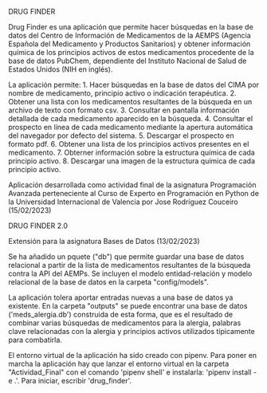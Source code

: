 DRUG FINDER

Drug Finder es una aplicación que permite hacer búsquedas en la base de datos del Centro de Información de Medicamentos de la AEMPS (Agencia Española del Medicamento y Productos Sanitarios) y obtener información química de los principios activos de estos medicamentos procedente de la base de datos PubChem, dependiente del Instituto Nacional de Salud de Estados Unidos (NIH en inglés).

La aplicación permite:
    1. Hacer búsquedas en la base de datos del CIMA por nombre de medicamento, principio activo o indicación terapéutica.
    2. Obtener una lista con los medicamentos resultantes de la búsqueda en un archivo de texto con formato csv.
    3. Consultar en pantalla información detallada de cada medicamento aparecido en la búsqueda.
    4. Consultar el prospecto en línea de cada medicamento mediante la apertura automática del navegador por defecto del sistema.
    5. Descargar el prospecto en formato pdf.
    6. Obtener una lista de los principios activos presentes en el medicamento.
    7. Obterner información sobre la estructura química de cada principio activo.
    8. Descargar una imagen de la estructura química de cada principio activo.

Aplicación desarrollada como actividad final de la asignatura Programación Avanzada perteneciente al Curso de Experto en Programación en Python de la Universidad Internacional de Valencia por Jose Rodríguez Couceiro (15/02/2023)

DRUG FINDER 2.0

Extensión para la asignatura Bases de Datos (13/02/2023)

Se ha añadido un pquete ("db") que permite guardar una base de datos relacional a partir de la lista de medicamentos resultantes de la búsqueda contra la API del AEMPs. Se incluyen el modelo entidad-relación y modelo relacional de la base de datos en la carpeta "config/models".

La aplicación tolera aportar entradas nuevas a una base de datos ya existente. En la carpeta "outputs" se puede encontrar una base de datos ('meds_alergia.db') construida de esta forma, que es el resultado de combinar varias búsquedas de medicamentos para la alergia, palabras clave relacionadas con la alergia y principios activos utilizados típicamente para combatirla.

El entorno virtual de la aplicación ha sido creado con pipenv. Para poner en marcha la aplicación hay que lanzar el entorno virtual en la carpeta "Actividad_Final" con el comando 'pipenv shell' e instalarla: 'pipenv install -e .'. Para iniciar, escribir 'drug_finder'.

